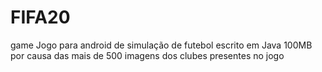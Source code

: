 # FIFA20
game
Jogo para android de simulação de futebol escrito em Java
100MB por causa das mais de 500 imagens dos clubes presentes no jogo
